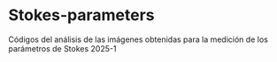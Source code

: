 # Stokes-parameters
Códigos del análisis de las imágenes obtenidas para la medición de los parámetros de Stokes 2025-1
